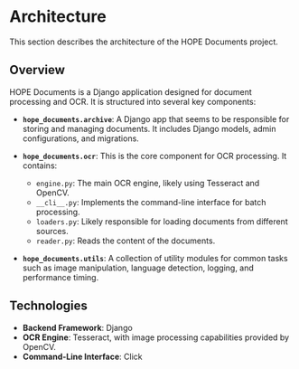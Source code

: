 # Architecture

This section describes the architecture of the HOPE Documents project.

## Overview

HOPE Documents is a Django application designed for document processing and OCR. It is structured into several key components:

-   **`hope_documents.archive`**: A Django app that seems to be responsible for storing and managing documents. It includes Django models, admin configurations, and migrations.

-   **`hope_documents.ocr`**: This is the core component for OCR processing. It contains:
    -   `engine.py`: The main OCR engine, likely using Tesseract and OpenCV.
    -   `__cli__.py`: Implements the command-line interface for batch processing.
    -   `loaders.py`: Likely responsible for loading documents from different sources.
    -   `reader.py`: Reads the content of the documents.

-   **`hope_documents.utils`**: A collection of utility modules for common tasks such as image manipulation, language detection, logging, and performance timing.

## Technologies

-   **Backend Framework**: Django
-   **OCR Engine**: Tesseract, with image processing capabilities provided by OpenCV.
-   **Command-Line Interface**: Click
